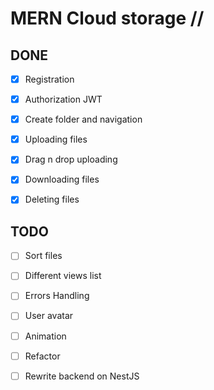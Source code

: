 # MERN Cloud storage //

## DONE

- [x] Registration

- [x] Authorization JWT

- [x] Create folder and navigation

- [x] Uploading files

- [x] Drag n drop uploading

- [x] Downloading files

- [x] Deleting files

## TODO

- [ ] Sort files

- [ ] Different views list

- [ ] Errors Handling

- [ ] User avatar

- [ ] Animation

- [ ] Refactor

- [ ] Rewrite backend on NestJS